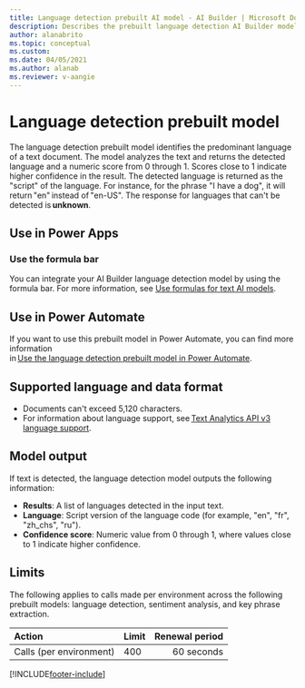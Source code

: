 ```yaml
---
title: Language detection prebuilt AI model - AI Builder | Microsoft Docs
description: Describes the prebuilt language detection AI Builder model.
author: alanabrito
ms.topic: conceptual
ms.custom: 
ms.date: 04/05/2021
ms.author: alanab
ms.reviewer: v-aangie
---
```


# Language detection prebuilt model

The language detection prebuilt model identifies the predominant language of a text document. The model analyzes the text and returns the detected language and a numeric score from 0 through 1. Scores close to 1 indicate higher confidence in the result. The detected language is returned as the "script" of the language. For instance, for the phrase "I have a dog", it will return "en" instead of "en-US". The response for languages that can't be detected is **unknown**.

## Use in Power Apps

### Use the formula bar

You can integrate your AI Builder language detection model by using the formula bar. For more information, see [Use formulas for text AI models](formula-bar.md#language-detection).

## Use in Power Automate

If you want to use this prebuilt model in Power Automate, you can find more information in [Use the language detection prebuilt model in Power Automate](flow-language-detection.md).

## Supported language and data format

- Documents can't exceed 5,120 characters.
- For information about language support, see [Text Analytics API v3 language support](/azure/cognitive-services/text-analytics/language-support?tabs=language-detection).

## Model output

If text is detected, the language detection model outputs the following information:

- **Results**: A list of languages detected in the input text.
- **Language**: Script version of the language code (for example, "en", "fr", "zh_chs", "ru").
- **Confidence score**: Numeric value from 0 through 1, where values close to 1 indicate higher confidence.

## Limits

The following applies to calls made per environment across the following prebuilt models: language detection, sentiment analysis, and key phrase extraction.

|**Action**|**Limit**|**Renewal period**|
|:-----|:-----|-----:|
|Calls (per environment)|400|60 seconds|


[!INCLUDE[footer-include](includes/footer-banner.md)]
